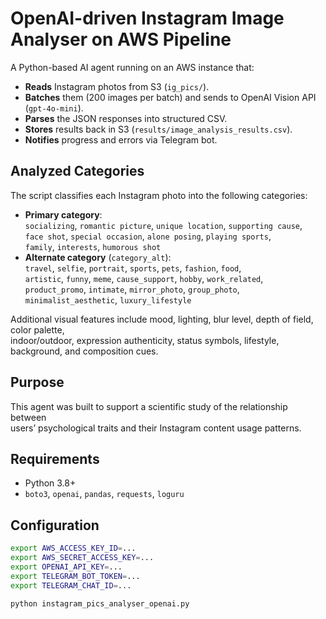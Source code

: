 # OpenAI-driven Instagram Image Analyser on AWS Pipeline

A Python-based AI agent running on an AWS instance that:
- **Reads** Instagram photos from S3 (`ig_pics/`).
- **Batches** them (200 images per batch) and sends to OpenAI Vision API (`gpt-4o-mini`).
- **Parses** the JSON responses into structured CSV.
- **Stores** results back in S3 (`results/image_analysis_results.csv`).
- **Notifies** progress and errors via Telegram bot.

## Analyzed Categories

The script classifies each Instagram photo into the following categories:
- **Primary category**:  
  `socializing`, `romantic picture`, `unique location`, `supporting cause`,  
  `face shot`, `special occasion`, `alone posing`, `playing sports`,  
  `family`, `interests`, `humorous shot`
- **Alternate category** (`category_alt`):  
  `travel`, `selfie`, `portrait`, `sports`, `pets`, `fashion`, `food`,  
  `artistic`, `funny`, `meme`, `cause_support`, `hobby`, `work_related`,  
  `product_promo`, `intimate`, `mirror_photo`, `group_photo`,  
  `minimalist_aesthetic`, `luxury_lifestyle`

Additional visual features include mood, lighting, blur level, depth of field, color palette,  
indoor/outdoor, expression authenticity, status symbols, lifestyle, background, and composition cues.

## Purpose

This agent was built to support a scientific study of the relationship between  
users’ psychological traits and their Instagram content usage patterns.

## Requirements

- Python 3.8+  
- `boto3`, `openai`, `pandas`, `requests`, `loguru`  

## Configuration

```bash
export AWS_ACCESS_KEY_ID=...
export AWS_SECRET_ACCESS_KEY=...
export OPENAI_API_KEY=...
export TELEGRAM_BOT_TOKEN=...
export TELEGRAM_CHAT_ID=...

python instagram_pics_analyser_openai.py
